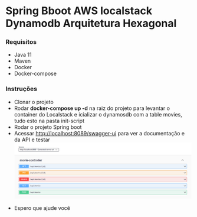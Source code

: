 ﻿# Spring Bboot AWS localstack Dynamodb Arquitetura Hexagonal
 
 ### Requisitos
 - Java 11
 - Maven
 - Docker
 - Docker-compose

 ### Instruções
 - Clonar o projeto
 - Rodar __docker-compose up -d__ na raiz do projeto para levantar o container do Localstack e icializar o dynamosdb com a table movies, tudo esto na pasta init-script
 - Rodar o projeto Spring boot
 - Acessar [http://localhost:8089/swagger-ui](http://localhost:8089/swagger-ui) para ver a documentação e da API e testar
![alt text](swagger-ui.png)
 * Espero que ajude você
